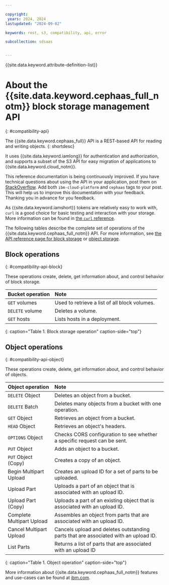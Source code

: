```yaml
---

copyright:
 years: 2024, 2024
lastupdated: "2024-09-02"

keywords: rest, s3, compatibility, api, error

subcollection: sdsaas


---
```


{{site.data.keyword.attribute-definition-list}}


# About the {{site.data.keyword.cephaas_full_notm}} block storage management API
{: #compatibility-api}

The {{site.data.keyword.cephaas_full}} API is a REST-based API for reading and writing objects.
{: shortdesc}

It uses {{site.data.keyword.iamlong}} for authentication and authorization, and supports a subset of the S3 API for easy migration of applications to {{site.data.keyword.cloud_notm}}.

This reference documentation is being continuously improved. If you have technical questions about using the API in your application, post them on [StackOverflow](https://stackoverflow.com/). Add both `ibm-cloud-platform` and `cephaas` tags to your post. This will help us to improve this documentation with your feedback. Thanking you in advance for you feedback.

As {{site.data.keyword.iamshort}} tokens are relatively easy to work with, `curl` is a good choice for basic testing and interaction with your storage. More information can be found in [the `curl` reference](/docs/sdsaas?topic=sdsaas-curl).

The following tables describe the complete set of operations of the {{site.data.keyword.cephaas_full_notm}} API. For more information, see [the API reference page for block storage](/docs/sdsaas?topic=sdsaas-block-storage-api) or [object storage](/docs/sdsaas?topic=sdsaas-object-storage-api).


## Block operations
{: #compatibility-api-block}

These operations create, delete, get information about, and control behavior of block storage.

| Bucket operation        | Note                                                                            |
|:------------------------|:--------------------------------------------------------------------------------|
| `GET` volumes           | Used to retrieve a list of all block volumes.                                   |
| `DELETE` volume         | Deletes a volume.                                                               |
| `GET` hosts             | Lists hosts in a deployment.                                                    |
{: caption="Table 1. Block storage operation" caption-side="top"}

## Object operations
{: #compatibility-api-object}

These operations create, delete, get information about, and control behavior of objects.

| Object operation          | Note                                                                                |
|:--------------------------|:------------------------------------------------------------------------------------|
| `DELETE` Object           | Deletes an object from a bucket.                                                   |
| `DELETE` Batch            | Deletes many objects from a bucket with one operation.                             |
| `GET` Object              | Retrieves an object from a bucket.                                                 |
| `HEAD` Object             | Retrieves an object's headers.                                                     |
| `OPTIONS` Object          | Checks CORS configuration to see whether a specific request can be sent.           |
| `PUT` Object              | Adds an object to a bucket.                                                        |
| `PUT` Object (Copy)       | Creates a copy of an object.                                                       |
| Begin Multipart Upload    | Creates an upload ID for a set of parts to be uploaded.                            |
| Upload Part               | Uploads a part of an object that is associated with an upload ID.                  |
| Upload Part (Copy)        | Uploads a part of an existing object that is associated with an upload ID.         |
| Complete Multipart Upload | Assembles an object from parts that are associated with an upload ID.              |
| Cancel Multipart Upload   | Cancels upload and deletes outstanding parts that are associated with an upload ID. |
| List Parts                | Returns a list of parts that are associated with an upload ID                       |
{: caption="Table 1. Object operation" caption-side="top"}

More information about {{site.data.keyword.cephaas_full_notm}} features and use-cases can be found at [ibm.com](https://www.ibm.com/products/software-defined-storage).

